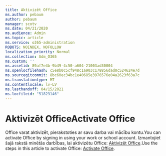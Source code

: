 ```yaml
---
title: Aktivizēt Office
ms.author: pebaum
author: pebaum
manager: scotv
ms.date: 04/21/2020
ms.audience: Admin
ms.topic: article
ms.service: o365-administration
ROBOTS: NOINDEX, NOFOLLOW
localization_priority: Normal
ms.collection: Adm_O365
ms.custom: ''
ms.assetid: 89af7e4b-9b49-4c50-a604-21003ad30004
ms.openlocfilehash: c5e8b0c5cf948c1a903c178856dad0c524624e7d
ms.sourcegitcommit: 8bc60ec34bc1e40685e3976576e04a2623f63a7c
ms.translationtype: MT
ms.contentlocale: lv-LV
ms.lasthandoff: 04/15/2021
ms.locfileid: "51823146"
---
```

# <a name="activate-office"></a><span data-ttu-id="9856f-102">Aktivizēt Office</span><span class="sxs-lookup"><span data-stu-id="9856f-102">Activate Office</span></span>

<span data-ttu-id="9856f-103">Office varat aktivizēt, pierakstoties ar savu darba vai mācību kontu.</span><span class="sxs-lookup"><span data-stu-id="9856f-103">You can activate Office by signing in using your work or school account.</span></span> <span data-ttu-id="9856f-104">Izmantojiet šajā rakstā minētās darbības, lai aktivizētu Office: [Aktivizēt Office](https://support.office.com/article/Activate-Office-365-Office-2016-or-Office-2013-1144e0de-e849-496e-8e33-ed6fb1b34202.aspx).</span><span class="sxs-lookup"><span data-stu-id="9856f-104">Use the steps in this article to activate Office: [Activate Office](https://support.office.com/article/Activate-Office-365-Office-2016-or-Office-2013-1144e0de-e849-496e-8e33-ed6fb1b34202.aspx).</span></span>
  